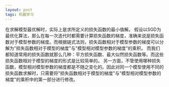 ```yaml
---
layout: post
tags: 机器学习
---
```


在求解模型最优解时，实际上是求所定义的损失函数的最小值解。
假设以SGD为最优化算法，那么在每一次迭代时都需要计算损失函数的梯度，准确来说是损失函数对于模型参数的梯度。而根据链式法则，损失函数相对于模型参数的梯度可以分解为"损失函数相对于模型的梯度"与"模型相对模型参数的梯度"的乘积。
而我们都知道常用的损失函数就那么几种：平方损失函数、最大似然损失函数等。而这些损失函数相对于模型的梯度的形式是比较简单的。
另一方面，不管使用哪种损失函数，模型相对模型参数的梯度都是不随之变化的。因此对同一个模型使用不同的损失函数求解时，只需要将"损失函数相对于模型的梯度"与"模型相对模型参数的梯度"的乘积中的第一部分进行修改。
